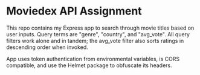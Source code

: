 # Moviedex API Assignment

This repo contains my Express app to search through movie titles based on user inputs. Query terms are "genre", "country", and "avg_vote". All query filters work alone and in tandem; the avg_vote filter also sorts ratings in descending order when invoked. 

App uses token authentication from environmental variables, is CORS compatible, and use the Helmet package to obfuscate its headers.